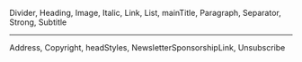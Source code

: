 
Divider, Heading, Image, Italic, Link, List, mainTitle, 
Paragraph, Separator, Strong, Subtitle

----


Address, Copyright, headStyles, NewsletterSponsorshipLink, Unsubscribe


